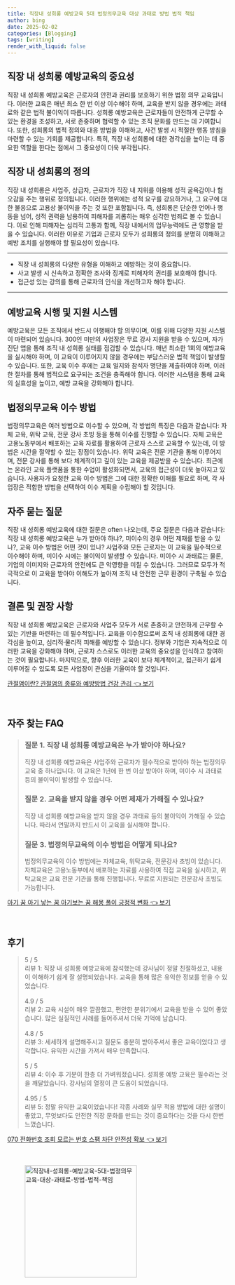```yaml
---
title: 직장내 성희롱 예방교육 5대 법정의무교육 대상 과태료 방법 법적 책임
author: bing
date: 2025-02-02
categories: [Blogging]
tags: [writing]
render_with_liquid: false
---
```



<h2 id='직장 내 성희롱 예방교육의 중요성'>직장 내 성희롱 예방교육의 중요성</h2>

<p>직장 내 성희롱 예방교육은 근로자의 안전과 권리를 보호하기 위한 법정 의무 교육입니다. 이러한 교육은 매년 최소 한 번 이상 이수해야 하며, 교육을 받지 않을 경우에는 과태료와 같은 법적 불이익이 따릅니다. 성희롱 예방교육은 근로자들이 안전하게 근무할 수 있는 환경을 조성하고, 서로 존중하며 협력할 수 있는 조직 문화를 만드는 데 기여합니다. 또한, 성희롱의 법적 정의와 대응 방법을 이해하고, 사건 발생 시 적절한 행동 방침을 마련할 수 있는 기회를 제공합니다. 특히, 직장 내 성희롱에 대한 경각심을 높이는 데 중요한 역할을 한다는 점에서 그 중요성이 더욱 부각됩니다.</p>

<h2 id='직장 내 성희롱의 정의'>직장 내 성희롱의 정의</h2>

<p>직장 내 성희롱은 사업주, 상급자, 근로자가 직장 내 지위를 이용해 성적 굴욕감이나 혐오감을 주는 행위로 정의됩니다. 이러한 행위에는 성적 요구를 강요하거나, 그 요구에 대한 불응으로 고용상 불이익을 주는 것 또한 포함됩니다. 즉, 성희롱은 단순한 언어나 행동을 넘어, 성적 권력을 남용하여 피해자를 괴롭히는 매우 심각한 범죄로 볼 수 있습니다. 이로 인해 피해자는 심리적 고통과 함께, 직장 내에서의 업무능력에도 큰 영향을 받을 수 있습니다. 이러한 이유로 기업과 근로자 모두가 성희롱의 정의를 분명히 이해하고 예방 조치를 실행해야 할 필요성이 있습니다.</p>

<hr />

<ul>
    <li>직장 내 성희롱의 다양한 유형을 이해하고 예방하는 것이 중요합니다.</li>
    <li>사고 발생 시 신속하고 정확한 조사와 징계로 피해자의 권리를 보호해야 합니다.</li>
    <li>접근성 있는 강의를 통해 근로자의 인식을 개선하고자 해야 합니다.</li>
</ul>

<hr />

<h2 id='예방교육 시행 및 지원 시스템'>예방교육 시행 및 지원 시스템</h2>

<p>예방교육은 모든 조직에서 반드시 이행해야 할 의무이며, 이를 위해 다양한 지원 시스템이 마련되어 있습니다. 300인 미만의 사업장은 무료 강사 지원을 받을 수 있으며, 자가 진단 앱을 통해 조직 내 성희롱 실태를 점검할 수 있습니다. 매년 최소한 1회의 예방교육을 실시해야 하며, 이 교육이 이루어지지 않을 경우에는 부담스러운 법적 책임이 발생할 수 있습니다. 또한, 교육 이수 후에는 교육 일지와 참석자 명단을 제출하여야 하며, 이러한 절차를 통해 법적으로 요구되는 조건을 충족해야 합니다. 이러한 시스템을 통해 교육의 실효성을 높이고, 예방 교육을 강화해야 합니다.</p>

<h2 id='법정의무교육 이수 방법'>법정의무교육 이수 방법</h2>

<p>법정의무교육은 여러 방법으로 이수할 수 있으며, 각 방법의 특징은 다음과 같습니다: 자체 교육, 위탁 교육, 전문 강사 초빙 등을 통해 이수를 진행할 수 있습니다. 자체 교육은 고용노동부에서 배포하는 교육 자료를 활용하여 근로자 스스로 교육할 수 있는데, 이 방법은 시간을 절약할 수 있는 장점이 있습니다. 위탁 교육은 전문 기관을 통해 이루어지며, 전문 강사를 통해 보다 체계적이고 깊이 있는 교육을 제공받을 수 있습니다. 최근에는 온라인 교육 플랫폼을 통한 수업이 활성화되면서, 교육의 접근성이 더욱 높아지고 있습니다. 사용자가 요청한 교육 이수 방법은 그에 대한 정확한 이해를 필요로 하며, 각 사업장은 적합한 방법을 선택하여 이수 계획을 수립해야 할 것입니다.</p>

<h2 id='자주 묻는 질문'>자주 묻는 질문</h2>

<p>직장 내 성희롱 예방교육에 대한 질문은 often 나오는데, 주요 질문은 다음과 같습니다: 직장 내 성희롱 예방교육은 누가 받아야 하냐?, 미이수의 경우 어떤 제재를 받을 수 있나?, 교육 이수 방법은 어떤 것이 있나? 사업주와 모든 근로자는 이 교육을 필수적으로 이수해야 하며, 미이수 시에는 불이익이 발생할 수 있습니다. 미이수 시 과태료는 물론, 기업의 이미지와 근로자의 안전에도 큰 악영향을 미칠 수 있습니다. 그러므로 모두가 적극적으로 이 교육을 받아야 이해도가 높아져 조직 내 안전한 근무 환경이 구축될 수 있습니다.</p>

<h2 id='결론 및 권장 사항'>결론 및 권장 사항</h2>

<p>직장 내 성희롱 예방교육은 근로자와 사업주 모두가 서로 존중하고 안전하게 근무할 수 있는 기반을 마련하는 데 필수적입니다. 교육을 이수함으로써 조직 내 성희롱에 대한 경각심을 높이고, 심리적·물리적 피해를 예방할 수 있습니다. 정부와 기업은 지속적으로 이러한 교육을 강화해야 하며, 근로자 스스로도 이러한 교육의 중요성을 인식하고 참여하는 것이 필요합니다. 마지막으로, 향후 이러한 교육이 보다 체계적이고, 접근하기 쉽게 이루어질 수 있도록 모든 사업장이 관심을 기울여야 할 것입니다.</p>


<p><a class="click-button" title="관절염이란? 관절염의 종류와 예방방법 건강 관리" href="https://blackassets.github.io/posts/%EA%B4%80%EC%A0%88%EC%97%BC%EC%9D%B4%EB%9E%80-%EA%B4%80%EC%A0%88%EC%97%BC%EC%9D%98-%EC%A2%85%EB%A5%98%EC%99%80-%EC%98%88%EB%B0%A9%EB%B0%A9%EB%B2%95-%EA%B1%B4%EA%B0%95-%EA%B4%80%EB%A6%AC/" rel="dofollow">관절염이란? 관절염의 종류와 예방방법 건강 관리 👈 보기</a></p><br>
<h2 id='자주_찾는_FAQ'>자주 찾는 FAQ</h2>
<div itemscope="" itemtype="https://schema.org/FAQPage"> 
<blockquote> 
<div itemscope="" itemprop="mainEntity" itemtype="https://schema.org/Question"> 
<h3 itemprop="name">질문 1. 직장 내 성희롱 예방교육은 누가 받아야 하나요?</h3> 
<div itemscope="" itemprop="acceptedAnswer" itemtype="https://schema.org/Answer"> 
<span itemprop="text"> 
<p>직장 내 성희롱 예방교육은 사업주와 근로자가 필수적으로 받아야 하는 법정의무교육 중 하나입니다. 이 교육은 1년에 한 번 이상 받아야 하며, 미이수 시 과태료 등의 불이익이 발생할 수 있습니다.</p> 
</span> 
</div> 
</div> 
<div itemscope="" itemprop="mainEntity" itemtype="https://schema.org/Question"> 
<h3 itemprop="name">질문 2. 교육을 받지 않을 경우 어떤 제재가 가해질 수 있나요?</h3> 
<div itemscope="" itemprop="acceptedAnswer" itemtype="https://schema.org/Answer"> 
<span itemprop="text"> 
<p>직장 내 성희롱 예방교육을 받지 않을 경우 과태료 등의 불이익이 가해질 수 있습니다. 따라서 연말까지 반드시 이 교육을 실시해야 합니다.</p> 
</span> 
</div> 
</div> 
<div itemscope="" itemprop="mainEntity" itemtype="https://schema.org/Question"> 
<h3 itemprop="name">질문 3. 법정의무교육의 이수 방법은 어떻게 되나요?</h3> 
<div itemscope="" itemprop="acceptedAnswer" itemtype="https://schema.org/Answer"> 
<span itemprop="text"> 
<p>법정의무교육의 이수 방법에는 자체교육, 위탁교육, 전문강사 초빙이 있습니다. 자체교육은 고용노동부에서 배포하는 자료를 사용하여 직접 교육을 실시하고, 위탁교육은 교육 전문 기관을 통해 진행됩니다. 무료로 지원되는 전문강사 초빙도 가능합니다.</p> 
</span> 
</div> 
</div> 
</blockquote> 
</div>
<p><a class="click-button" title="아기 꿈 아기 낳는 꿈 아기보는 꿈 해몽 풀이 긍정적 변화" href="https://blackassets.github.io/posts/%EC%95%84%EA%B8%B0-%EA%BF%88-%EC%95%84%EA%B8%B0-%EB%82%B3%EB%8A%94-%EA%BF%88-%EC%95%84%EA%B8%B0%EB%B3%B4%EB%8A%94-%EA%BF%88-%ED%95%B4%EB%AA%BD-%ED%92%80%EC%9D%B4-%EA%B8%8D%EC%A0%95%EC%A0%81-%EB%B3%80%ED%99%94/" rel="dofollow">아기 꿈 아기 낳는 꿈 아기보는 꿈 해몽 풀이 긍정적 변화 👈 보기</a></p><br>
<h2 id='후기'>후기</h2>
<div itemscope itemtype="https://schema.org/Product">
  <blockquote>
  <div itemprop="review" itemscope itemtype="https://schema.org/Review">
      <div itemprop="reviewRating" itemscope itemtype="https://schema.org/Rating"> <span itemprop="ratingValue">5</span> / <span itemprop="bestRating">5</span> </div>
      <span itemprop="reviewBody">리뷰 1: 직장 내 성희롱 예방교육에 참석했는데 강사님이 정말 친절하셨고, 내용이 이해하기 쉽게 잘 설명되었습니다. 교육을 통해 많은 유익한 정보를 얻을 수 있었습니다.</span>
  </div>
  <br>
  <div itemprop="review" itemscope itemtype="https://schema.org/Review">
      <div itemprop="reviewRating" itemscope itemtype="https://schema.org/Rating"> <span itemprop="ratingValue">4.9</span> / <span itemprop="bestRating">5</span> </div>
      <span itemprop="reviewBody">리뷰 2: 교육 시설이 매우 깔끔했고, 편안한 분위기에서 교육을 받을 수 있어 좋았습니다. 많은 실질적인 사례를 들어주셔서 더욱 기억에 남습니다.</span>
  </div>
  <br>
  <div itemprop="review" itemscope itemtype="https://schema.org/Review">
      <div itemprop="reviewRating" itemscope itemtype="https://schema.org/Rating"> <span itemprop="ratingValue">4.8</span> / <span itemprop="bestRating">5</span> </div>
      <span itemprop="reviewBody">리뷰 3: 세세하게 설명해주시고 질문도 충분히 받아주셔서 좋은 교육이었다고 생각합니다. 유익한 시간을 가져서 매우 만족합니다.</span>
  </div>
  <br>
  <div itemprop="review" itemscope itemtype="https://schema.org/Review">
      <div itemprop="reviewRating" itemscope itemtype="https://schema.org/Rating"> <span itemprop="ratingValue">5</span> / <span itemprop="bestRating">5</span> </div>
      <span itemprop="reviewBody">리뷰 4: 이수 후 기분이 한층 더 가벼워졌습니다. 성희롱 예방 교육은 필수라는 것을 깨달았습니다. 강사님의 열정이 큰 도움이 되었습니다.</span>
  </div>
  <br>
  <div itemprop="review" itemscope itemtype="https://schema.org/Review">
      <div itemprop="reviewRating" itemscope itemtype="https://schema.org/Rating"> <span itemprop="ratingValue">4.95</span> / <span itemprop="bestRating">5</span> </div>
      <span itemprop="reviewBody">리뷰 5: 정말 유익한 교육이었습니다! 각종 사례와 실무 적용 방법에 대한 설명이 좋았고, 무엇보다도 안전한 직장 문화를 만드는 것이 중요하다는 것을 다시 한번 느꼈습니다.</span>
  </div>
  </blockquote>
</div>
<p><a class="click-button" title="070 전화번호 조회 모르는 번호 스팸 차단 안전성 확보" href="https://blackassets.github.io/posts/070-%EC%A0%84%ED%99%94%EB%B2%88%ED%98%B8-%EC%A1%B0%ED%9A%8C-%EB%AA%A8%EB%A5%B4%EB%8A%94-%EB%B2%88%ED%98%B8-%EC%8A%A4%ED%8C%B8-%EC%B0%A8%EB%8B%A8-%EC%95%88%EC%A0%84%EC%84%B1-%ED%99%95%EB%B3%B4/" rel="dofollow">070 전화번호 조회 모르는 번호 스팸 차단 안전성 확보 👈 보기</a></p><br>
<figure class="image"><img src="https://blackassets.github.io/assets/img/thumbnail/직장내-성희롱-예방교육-5대-법정의무교육-대상-과태료-방법-법적-책임.webp" alt="직장내-성희롱-예방교육-5대-법정의무교육-대상-과태료-방법-법적-책임" width="256" height="256"></figure>